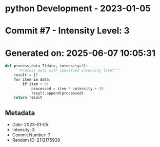 ﻿# python Development - 2023-01-05
# Commit #7 - Intensity Level: 3
# Generated on: 2025-06-07 10:05:31
```python
def process_data_7(data, intensity=3):
    '''Process data with specified intensity level'''
    result = []
    for item in data:
        if item > 0:
            processed = item * intensity + 33
            result.append(processed)
    return result
```
## Metadata
- Date: 2023-01-05
- Intensity: 3
- Commit Number: 7
- Random ID: 2112175939
